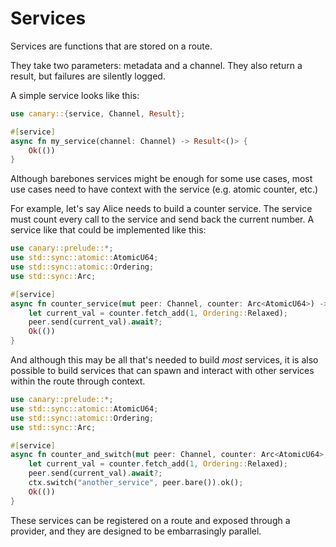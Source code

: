 # Services

Services are functions that are stored on a route.

They take two parameters: metadata and a channel.
They also return a result, but failures are silently logged.

A simple service looks like this:
```rust , no_run
use canary::{service, Channel, Result};

#[service]
async fn my_service(channel: Channel) -> Result<()> {
    Ok(())
}
```

Although barebones services might be enough for some use cases,
most use cases need to have context with the service (e.g. atomic counter, etc.)

For example, let's say Alice needs to build a counter service.
The service must count every call to the service and send back the current number.
A service like that could be implemented like this:
```rust , no_run
use canary::prelude::*;
use std::sync::atomic::AtomicU64;
use std::sync::atomic::Ordering;
use std::sync::Arc;

#[service]
async fn counter_service(mut peer: Channel, counter: Arc<AtomicU64>) -> Res<()> {
    let current_val = counter.fetch_add(1, Ordering::Relaxed);
    peer.send(current_val).await?;
    Ok(())
}
```

And although this may be all that's needed to build *most* services, it is
also possible to build services that can spawn and interact with other services
within the route through context.

```rust , no_run
use canary::prelude::*;
use std::sync::atomic::AtomicU64;
use std::sync::atomic::Ordering;
use std::sync::Arc;

#[service]
async fn counter_and_switch(mut peer: Channel, counter: Arc<AtomicU64>, ctx: Ctx) -> Result<()> {
    let current_val = counter.fetch_add(1, Ordering::Relaxed);
    peer.send(current_val).await?;
    ctx.switch("another_service", peer.bare()).ok();
    Ok(())
}
```

These services can be registered on a route and exposed through a provider,
and they are designed to be embarrasingly parallel.



